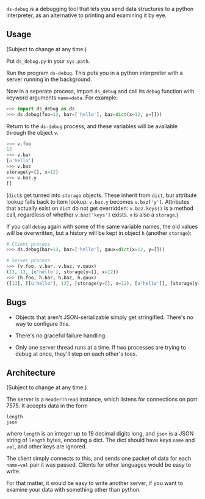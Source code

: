`ds-debug` is a debugging tool that lets you send data structures to a python interpreter, as an alternative to printing and examining it by eye.

## Usage

(Subject to change at any time.)

Put `ds_debug.py` in your `sys.path`.

Run the program `ds-debug`. This puts you in a python interpreter with a server running in the background.

Now in a seperate process, import `ds_debug` and call its `debug` function with keyword arguments `name=data`. For example:

```python
>>> import ds_debug as ds
>>> ds.debug(foo=13, bar=['hello'], baz=dict(x=12, y=[]))
```

Return to the `ds-debug` process, and these variables will be available through the object `v`.

```python
>>> v.foo
13
>>> v.bar
[u'hello']
>>> v.baz
storage(y=[], x=12)
>>> v.baz.y
[]
```

(`dict`s get turned into `storage` objects. These inherit from `dict`, but attribute lookup falls back to item lookup: `v.baz.y` becomes `v.baz['y']`. Attributes that actually exist on `dict` do not get overridden: `v.baz.keys()` is a method call, regardless of whether `v.baz['keys']` exists. `v` is also a `storage`.)

If you call `debug` again with some of the same variable names, the old values will be overwritten, but a history will be kept in object `h` (another `storage`):

```python
# Client process
>>> ds.debug(bar=13, baz=['hello'], quux=dict(x=12, y=[]))

# Server process
>>> (v.foo, v.bar, v.baz, v.quux)
(13, 13, [u'hello'], storage(y=[], x=12))
>>> (h.foo, h.bar, h.baz, h.quux)
([13], [[u'hello'], 13], [storage(y=[], x=12), [u'hello']], [storage(y=[], x=12)])
```

## Bugs

* Objects that aren't JSON-serializable simply get stringified. There's no way to configure this.

* There's no graceful failure handling.

* Only one server thread runs at a time. If two processes are trying to debug at once, they'll step on each other's toes.


## Architecture

(Subject to change at any time.)

The server is a `ReaderThread` instance, which listens for connections on port 7575. It accepts data in the form

    length
    json

where `length` is an integer up to 19 decimal digits long, and `json` is a JSON string of `length` bytes, encoding a dict. The dict should have keys `name` and `val`, and other keys are ignored.

The client simply connects to this, and sends one packet of data for each `name=val` pair it was passed. Clients for other languages would be easy to write.

For that matter, it would be easy to write another server, if you want to examine your data with something other than python.
